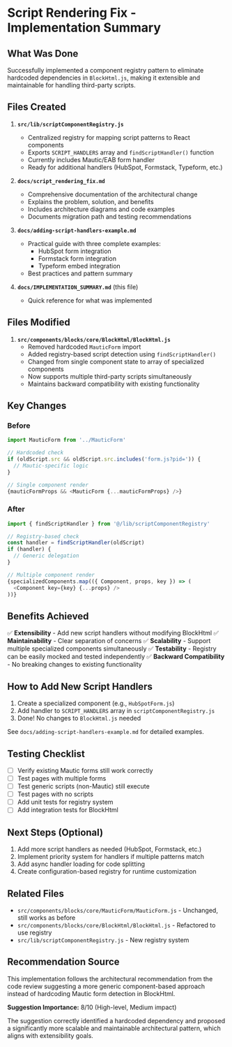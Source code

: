 # Script Rendering Fix - Implementation Summary

## What Was Done

Successfully implemented a component registry pattern to eliminate hardcoded dependencies in `BlockHtml.js`, making it extensible and maintainable for handling third-party scripts.

## Files Created

1. **`src/lib/scriptComponentRegistry.js`**
   - Centralized registry for mapping script patterns to React components
   - Exports `SCRIPT_HANDLERS` array and `findScriptHandler()` function
   - Currently includes Mautic/EAB form handler
   - Ready for additional handlers (HubSpot, Formstack, Typeform, etc.)

2. **`docs/script_rendering_fix.md`**
   - Comprehensive documentation of the architectural change
   - Explains the problem, solution, and benefits
   - Includes architecture diagrams and code examples
   - Documents migration path and testing recommendations

3. **`docs/adding-script-handlers-example.md`**
   - Practical guide with three complete examples:
     - HubSpot form integration
     - Formstack form integration
     - Typeform embed integration
   - Best practices and pattern summary

4. **`docs/IMPLEMENTATION_SUMMARY.md`** (this file)
   - Quick reference for what was implemented

## Files Modified

1. **`src/components/blocks/core/BlockHtml/BlockHtml.js`**
   - Removed hardcoded `MauticForm` import
   - Added registry-based script detection using `findScriptHandler()`
   - Changed from single component state to array of specialized components
   - Now supports multiple third-party scripts simultaneously
   - Maintains backward compatibility with existing functionality

## Key Changes

### Before
```javascript
import MauticForm from '../MauticForm'

// Hardcoded check
if (oldScript.src && oldScript.src.includes('form.js?pid=')) {
  // Mautic-specific logic
}

// Single component render
{mauticFormProps && <MauticForm {...mauticFormProps} />}
```

### After
```javascript
import { findScriptHandler } from '@/lib/scriptComponentRegistry'

// Registry-based check
const handler = findScriptHandler(oldScript)
if (handler) {
  // Generic delegation
}

// Multiple component render
{specializedComponents.map(({ Component, props, key }) => (
  <Component key={key} {...props} />
))}
```

## Benefits Achieved

✅ **Extensibility** - Add new script handlers without modifying BlockHtml
✅ **Maintainability** - Clear separation of concerns
✅ **Scalability** - Support multiple specialized components simultaneously
✅ **Testability** - Registry can be easily mocked and tested independently
✅ **Backward Compatibility** - No breaking changes to existing functionality

## How to Add New Script Handlers

1. Create a specialized component (e.g., `HubSpotForm.js`)
2. Add handler to `SCRIPT_HANDLERS` array in `scriptComponentRegistry.js`
3. Done! No changes to `BlockHtml.js` needed

See `docs/adding-script-handlers-example.md` for detailed examples.

## Testing Checklist

- [ ] Verify existing Mautic forms still work correctly
- [ ] Test pages with multiple forms
- [ ] Test generic scripts (non-Mautic) still execute
- [ ] Test pages with no scripts
- [ ] Add unit tests for registry system
- [ ] Add integration tests for BlockHtml

## Next Steps (Optional)

1. Add more script handlers as needed (HubSpot, Formstack, etc.)
2. Implement priority system for handlers if multiple patterns match
3. Add async handler loading for code splitting
4. Create configuration-based registry for runtime customization

## Related Files

- `src/components/blocks/core/MauticForm/MauticForm.js` - Unchanged, still works as before
- `src/components/blocks/core/BlockHtml/BlockHtml.js` - Refactored to use registry
- `src/lib/scriptComponentRegistry.js` - New registry system

## Recommendation Source

This implementation follows the architectural recommendation from the code review suggesting a more generic component-based approach instead of hardcoding Mautic form detection in BlockHtml.

**Suggestion Importance:** 8/10 (High-level, Medium impact)

The suggestion correctly identified a hardcoded dependency and proposed a significantly more scalable and maintainable architectural pattern, which aligns with extensibility goals.

